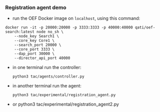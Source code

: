 ### Registration agent demo

- run the OEF Docker image on `localhost`, using this command:

```
docker run -it -p 20000:20000 -p 3333:3333 -p 40000:40000 qati/oef-search:latest node no_sh \
    --node_key Search1 \
    --core_key Core1 \
    --search_port 20000 \
    --core_port 3333 \
    --dap_port 30000 \
    --director_api_port 40000
``` 

- in one terminal run the controller:

      python3 tac/agents/controller.py
      
- in another terminal run the agent:

      python3 tac/experimental/registration_agent.py

- or
      python3 tac/experimental/registration_agent2.py
      
